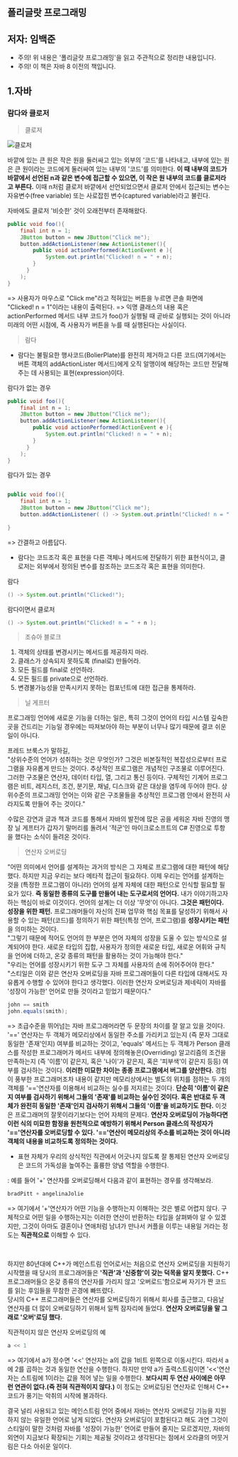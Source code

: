 ## 폴리글랏 프로그래밍
## 저자: 임백준 

* 주의! 위 내용은 '폴리글랏 프로그래밍'을 읽고 주관적으로 정리한 내용입니다.
* 주의! 이 책은 자바 8 이전의 책입니다. 

## 1.자바


### 람다와 클로저 

> 클로저


![클로저](https://user-images.githubusercontent.com/38216027/60767058-16b27c00-a0ed-11e9-82eb-9f8c384ea271.jpg)


바깥에 있는 큰 원은 작은 원을 둘러싸고 있는 외부의 '코드'를 나타내고, 내부에 있는 원은 큰 원이라는 코드에게 둘러싸여 있는 내부의 '코드'를 의미한다. **이 때 내부의 코드가 바깥에서 선언된 n과 같은 변수에 접근할 수 있으면, 이 작은 원 내부의 코드를 클로저라고 부른다.** 이때 n처럼 클로저 바깥에서 선언되었으면서 클로저 안에서 접근되는 변수는 자유변수(free variable) 또는 사로잡힌 변수(captured variable)라고 불린다.


자바에도 클로저 '비슷한' 것이 오래전부터 존재해왔다. 
```java
public void foo(){
    final int n = 1; 
    JButton button = new JButton("Click me");
    button.addActionListener(new ActionListener(){
        public void actionPerformed(ActionEvent e ){
            System.out.println("Clicked! n = " + n);
        }
      }
    );
}
```
=> 사용자가 마우스로 "Click me"라고 적혀있는 버튼을 누르면 콘솔 화면에 "Clicked! n = 1"이라는 내용이 출력된다. 
=> 익명 클래스의 내용 혹은 actionPerformed 메서드 내부 코드가 foo()가 실행될 때 곧바로 실행되는 것이 아니라 미래의 어떤 시점에, 즉 사용자가 버튼을 누를 때 실행된다는 사실이다. 







> 람다 


* 람다는 불필요한 행사코드(BolierPlate)를 완전히 제거하고 다른 코드(여기에서는 버튼 객체의 addActionLister 메서드)에게 오직 알맹이에 해당하는 코드만 전달해주는 데 사용되는 표현(expression)이다. 

람다가 없는 경우 
```java
public void foo(){
    final int n = 1; 
    JButton button = new JButton("Click me");
    button.addActionListener(new ActionListener(){
        public void actionPerformed(ActionEvent e ){
            System.out.println("Clicked! n = " + n);
        }
      }
    );
}
```

람다가 있는 경우
```java

public void foo(){
    final int n = 1; 
    JButton button = new JButton("Click me");
    button.addActionListener( () -> System.out.println("Clicked! n = " + n );
    
}
```
=> 간결하고 아름답다.




* 람다는 코드조각 혹은 표현을 다른 객체나 메서드에 전달하기 위한 표현식이고, 클로저는 외부에서 정의된 변수를 참조하는 코드조각 혹은 표현을 의미한다.

람다
```java
() -> System.out.println("Clicked!");
```

람다이면서 클로저
```java
() -> System.out.println("Clicked! n = " + n );
```



> 조슈아 블로크 

1. 객체의 상태를 변경시키는 메서드를 제공하지 마라.
2. 클래스가 상속되지 못하도록 (final로) 만들어라.
3. 모든 필드를 final로 선언하라.
4. 모든 필드를 private으로 선언하라.
5. 변경불가능성을 만족시키지 못하는 컴포넌트에 대한 접근을 통제하라.



> 닐 게프터 

프로그래밍 언어에 새로운 기능을 더하는 일은, 특히 그것이 언어의 타입 시스템 깊숙한 곳을 건드리는 기능일 경우에는 따져보아야 하는 부분이 너무나 많기 때문에 결코 쉬운 일이 아니다.

프레드 브룩스가 말하길,
<br>"상위수준의 언어가 성취하는 것은 무엇인가? 그것은 비본질적인 복잡성으로부터 프로그램을 자유롭게 만드는 것이다. 추상적인 프로그램은 개념적인 구조물로 이루어진다. 그러한 구조물은 연산자, 데이터 타입, 열, 그리고 통신 등이다. 구체적인 기계어 프로그램은 비트, 레지스터, 조건, 분기문, 채널, 디스크와 같은 대상을 염두에 두어야 한다. 상위수준의 프로그래밍 언어는 이와 같은 구조물들을 추상적인 프로그램 안에서 완전히 사라지도록 만들어 주는 것이다."


수많은 강연과 글과 책과 코드를 통해서 자바의 발전에 많은 공을 세워온 자바 진영의 맹장 닐 게프터가 갑자기 말머리를 돌려서 '적군'인 마이크로소프트의 C# 진영으로 투항을 했다는 소식이 들려온 것이다.

> 연산자 오버로딩

"어떤 의미에서 언어를 설계하는 과거의 방식은 그 자체로 프로그램에 대한 패턴에 해당했다. 하지만 지금 우리는 보다 메타적 접근이 필요하다. 이제 우리는 언어를 설계하는 것을 (특정한 프로그램이 아니라) 언어의 설계 자체에 대한 패턴으로 인식할 필요할 필요가 있다. **즉 동일한 종류의 도구를 만들어 내는 도구로서의 언어다.** 내가 이야기하고자 하는 핵심이 바로 이것이다. 언어의 설계는 더 이상 '무엇'이 아니다. **그것은 패턴이다. 성장을 위한 패턴.** 프로그래머들이 자신의 진짜 업무와 핵심 목표를 달성하기 위해서 사용할 수 있는 패턴(코드)를 정의하기 위한 패턴(특정 언어, 프로그램)를 **성장시키는 패턴**을 의미하는 것이다. 
<br>"그렇기 때문에 적어도 언어의 한 부분은 언어 자체의 성장을 도울 수 있는 방식으로 설계되어야 한다. 새로운 타입의 집합, 사용자가 정의한 새로운 타입, 새로운 어휘와 규칙을 언어에 더하고, 온갖 종류의 패턴을 활용하는 것이 가능해야 한다."
<br>"우리는 언어를 성장시키기 위한 도구 그 자체를 사용자의 손에 쥐어주어야 한다."
<br>"스티일은 이와 같은 연산자 오버로딩을 자바 프로그래머들이 다른 타입에 대해서도 자유롭게 수행할 수 있어야 한다고 생각했다. 이러한 연산자 오버로딩과 제네릭이 자바를 '성장이 가능한' 언어로 만들 것이라고 믿었기 때문이다."


```java
john == smith
john.equals(smith);
```
=> 초급수준을 뛰어넘는 자바 프로그래머라면 두 문장의 차이를 잘 알고 있을 것이다. '==' 연산자는 두 객체가 메모리상에서 동일한 주소를 가리키고 있는지 (즉 문자 그대로 동일한 '존재'인지) 여부를 비교하는 것이고, 'equals' 메서드는 두 객체가 Person 클래스를 작성한 프로그래머가 메서드 내부에 정의해놓은(Overriding) 알고리즘의 조건을 만족하는지 (즉 '이름'이 같은지, 혹은 '나이'가 같은지, 혹은 '피부색'이 같은지 등등) 여부를 검사하는 것이다. **이러한 미묘한 차이는 종종 프로그램에서 버그를 양산한다.** 경험이 풍부한 프로그래머조차 내용이 같지만 메모리상에서는 별도의 위치를 점하는 두 개의 객체를 '=='연산자를 이용해서 비교하는 실수를 저지르는 것이다. **단순히 '이름'이 같은지 여부를 검사하기 위해서 그들의 '존재'를 비교하는 실수인 것이다. 혹은 반대로 두 객체가 완전히 동일한 '존재'인지 검사하기 위해서 그들의 '이름'을 비교하기도 한다.** 이것은 프로그래머의 잘못이라기보다는 언어 자체의 문제다. **연산자 오버로딩이 가능하다면 이런 식의 미묘한 함정을 원천적으로 예방하기 위해서 Person 클래스의 작성자가 '=='연산자를 오버로딩할 수 있다. '=='연산이 메모리상의 주소를 비교하는 것이 아니라 객체의 내용을 비교하도록 정의하는 것이다.**

* 표현 자체가 우리의 상식적인 직관에서 어긋나지 않도록 잘 통제된 연산자 오버로딩은 코드의 가독성을 높여주는 훌륭한 양념 역할을 수행한다.

: 예를 들어 '+' 연산자를 오버로딩해서 다음과 같이 표현하는 경우를 생각해보라.
```java
bradPitt + angelinaJolie
```
=> 여기에서 '+'연산자가 어떤 기능을 수행하는지 이해하는 것은 별로 어렵지 않다. 구체적으로 어떤 일을 수행하는지는 이러한 연산이 반환하는 타입을 살펴봐야 알 수 있겠지만, 그것이 아마도 결혼이나 연애처럼 남녀가 만나서 커플을 이루는 내용일 거라는 정도는 **직관적으로** 이해할 수 있다.

<br>

하지만 80년대에 C++가 메인스트림 언어로서는 처음으로 연산자 오버로딩을 지원하기 시작했을 때 당시의 프로그래머들은 **'직관'과 '신중함'이 갖는 덕목을 알지 못했다.** C++ 프로그래머들으 온갖 종류의 연산자를 가리지 않고 '오버로드'함으로써 자기가 짠 코드를 읽는 후임들을 무참한 곤경에 빠뜨렸다. 
<br>당시의 C++ 프로그래머들은 연산자를 오버로딩하기 위해서 회사를 출근했고, 다음날 연산자를 더 많이 오버로딩하기 위해서 일찍 잠자리에 들었다. **연산자 오버로딩을 말 그래로 '오버'로딩 했다.**

직관적이지 않은 연산자 오버로딩의 예
```c++
a << 1
```
=> 여기에서 a가 정수면 '<<' 연산자는 a의 값을 1비트 왼쪽으로 이동시킨다. 따라서 a에 2를 곱하는 것과 동일한 연산을 수행한다. 하지만 만약 a가 출력스트림이면 '<<'연산자는 스트림에 1이라는 값을 적어 넣는 일을 수행한다. **보다시피 두 연산 사이에은 아무런 연관이 없다.(즉 전혀 직관적이지 않다.)** 이 정도는 오버로딩된 연산자로 인해서 C++ 코드가 풍기는 악취의 시작에 불과하다.

결국 널리 사용되고 있는 메인스트림 언어 중에서 자바는 연산자 오버로딩 기능을 지원하지 않는 유일한 언어로 남게 되었다. 연산자 오버로딩이 포함된다고 해도 과연 그것이 스티일이 말한 것처럼 자바를 '성장이 가능한' 언어로 만들어 줄지는 모르겠지만, 자바의 외연이 지금보다 확장되는 기회는 제공될 것이라고 생각된다는 점에서 오라클의 머뭇거림은 다소 아쉬운 일이다.